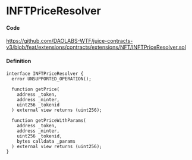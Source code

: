 # INFTPriceResolver

#### Code

https://github.com/DAOLABS-WTF/juice-contracts-v3/blob/feat/extensions/contracts/extensions/NFT/INFTPriceResolver.sol

#### Definition

```
interface INFTPriceResolver {
  error UNSUPPORTED_OPERATION();

  function getPrice(
    address _token,
    address _minter,
    uint256 _tokenid
  ) external view returns (uint256);

  function getPriceWithParams(
    address _token,
    address _minter,
    uint256 _tokenid,
    bytes calldata _params
  ) external view returns (uint256);
}
```
